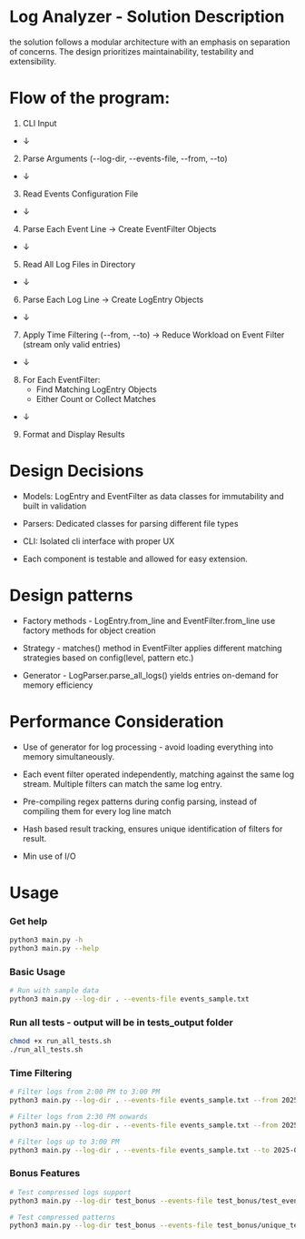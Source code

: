 # Log Analyzer - Solution Description
the solution follows a modular architecture with an emphasis on separation of concerns. 
The design prioritizes maintainability, testability and extensibility. 

# Flow of the program: 
1. CLI Input
-  ↓
2. Parse Arguments (--log-dir, --events-file, --from, --to)
-  ↓
3. Read Events Configuration File
-  ↓
4. Parse Each Event Line → Create EventFilter Objects
-  ↓
5. Read All Log Files in Directory
-  ↓
6. Parse Each Log Line → Create LogEntry Objects
-  ↓
7. Apply Time Filtering (--from, --to) → Reduce Workload on Event Filter (stream only valid entries)
-  ↓
8. For Each EventFilter:
   - Find Matching LogEntry Objects
   - Either Count or Collect Matches
-  ↓
9. Format and Display Results

# Design Decisions
- Models: LogEntry and EventFilter as data classes for immutability and built in validation

- Parsers: Dedicated classes for parsing different file types 

- CLI: Isolated cli interface with proper UX 

- Each component is testable and allowed for easy extension.

# Design patterns 
- Factory methods - LogEntry.from_line and EventFilter.from_line use factory methods for object creation 

- Strategy - matches() method in EventFilter applies different matching strategies based on config(level, pattern etc.)

- Generator - LogParser.parse_all_logs() yields entries on-demand for memory efficiency

# Performance Consideration 
- Use of generator for log processing - avoid loading everything into memory simultaneously.

- Each event filter operated independently, matching against the same log stream. Multiple filters can match the same log entry.

- Pre-compiling regex patterns during config parsing, instead of compiling them for every log line match

- Hash based result tracking, ensures unique identification of filters for result.

- Min use of I/O 

# Usage 
### Get help 
```bash
python3 main.py -h
python3 main.py --help 
```

### Basic Usage
```bash
# Run with sample data 
python3 main.py --log-dir . --events-file events_sample.txt
```

### Run all tests - output will be in tests_output folder
```bash
chmod +x run_all_tests.sh
./run_all_tests.sh
```

### Time Filtering
```bash
# Filter logs from 2:00 PM to 3:00 PM
python3 main.py --log-dir . --events-file events_sample.txt --from 2025-06-01T14:00:00 --to 2025-06-01T15:00:00

# Filter logs from 2:30 PM onwards
python3 main.py --log-dir . --events-file events_sample.txt --from 2025-06-01T14:30:00

# Filter logs up to 3:00 PM
python3 main.py --log-dir . --events-file events_sample.txt --to 2025-06-01T15:00:00
```

### Bonus Features
```bash
# Test compressed logs support
python3 main.py --log-dir test_bonus --events-file test_bonus/test_events.txt

# Test compressed patterns
python3 main.py --log-dir test_bonus --events-file test_bonus/unique_test_events.txt
```
